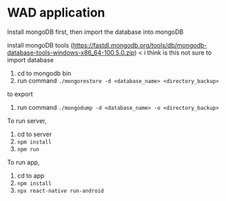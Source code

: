 # WAD application

Install mongoDB first, then import the database into mongoDB

install mongoDB tools (https://fastdl.mongodb.org/tools/db/mongodb-database-tools-windows-x86_64-100.5.0.zip) < i think is this not sure
to import database
1. cd to mongodb bin
2. run command `./mongorestore -d <database_name> <directory_backup>`

to export
1. run command `./mongodump -d <database_name> -o <directory_backup>`

To run server,
1. cd to server
2. `npm install`
3. `npm run`


To run app,
1. cd to app
2. `npm install`
3. `npx react-native run-android`


